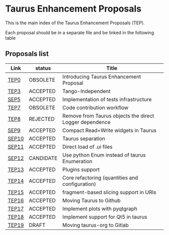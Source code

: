 Taurus Enhancement Proposals
=============================

This is the main index of the Taurus Enhancement Proposals (TEP).

Each proposal should be in a separate file and be linked in the following table

Proposals list
--------------

  Link        |  status   |        Title                                              
  ------------| --------- | ---------------------------------------------------------
  [TEP0][]   | OBSOLETE | Introducing Taurus Enhancement Proposal                  
  [TEP3][]   | ACCEPTED | Tango-Independent                                        
  [SEP5][]   | ACCEPTED | Implementation of tests infrastructure                   
  [TEP7][]   | OBSOLETE | Code contribution workflow                               
  [TEP8][]   | REJECTED | Remove from Taurus objects the direct Logger dependence  
  [SEP9][]   | ACCEPTED | Compact Read+Write widgets in Taurus                     
  [SEP10][] | ACCEPTED  | Taurus separation                                        
  [SEP11][] | ACCEPTED  | Direct load of .ui files                                       
  [SEP12][] | CANDIDATE | Use python Enum instead of taurus Enumeration
  [TEP13][] | ACCEPTED  | Plugins support 
  [TEP14][] | ACCEPTED  | Core refactoring (quantities and configuration)
  [TEP15][] | ACCEPTED  | fragment-based slicing support in URIs
  [TEP16][] | ACCEPTED  | Moving Taurus to Github
  [TEP17][] | ACCEPTED  | Implement plots with pyqtgraph
  [TEP18][] | ACCEPTED  | Implement support for Qt5 in taurus
  [TEP19][] | DRAFT  | Moving taurus-org to Gitlab

[TEP0]: http://www.taurus-scada.org/tep/?TEP0.md
[TEP3]: http://www.taurus-scada.org/tep/?TEP3.md
[SEP5]: http:/www.sardana-controls.org/sep/?SEP5.md
[TEP7]: http://www.taurus-scada.org/tep/?TEP7.md
[TEP8]: http://www.taurus-scada.org/tep/?TEP8.md
[SEP9]:  http:/www.sardana-controls.org/sep/?SEP9.md
[SEP10]: http:/www.sardana-controls.org/sep/?SEP10.md
[SEP11]: http:/www.sardana-controls.org/sep/?SEP11.md
[SEP12]: http:/www.sardana-controls.org/sep/?SEP12.md
[TEP13]: http://www.taurus-scada.org/tep/?TEP13.md
[TEP14]: http://www.taurus-scada.org/tep/?TEP14.md
[TEP15]: http://www.taurus-scada.org/tep/?TEP15.md
[TEP16]: http://www.taurus-scada.org/tep/?TEP16.md
[TEP17]: http://www.taurus-scada.org/tep/?TEP17.md
[TEP18]: http://www.taurus-scada.org/tep/?TEP18.md
[TEP19]: http://www.taurus-scada.org/tep/?TEP19.md
